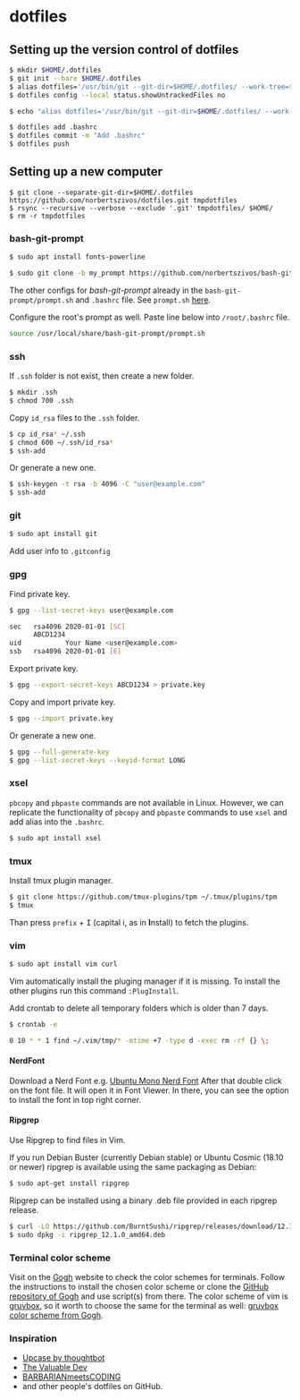 # dotfiles

## Setting up the version control of dotfiles

```bash
$ mkdir $HOME/.dotfiles
$ git init --bare $HOME/.dotfiles
$ alias dotfiles='/usr/bin/git --git-dir=$HOME/.dotfiles/ --work-tree=$HOME'
$ dotfiles config --local status.showUntrackedFiles no

$ echo "alias dotfiles='/usr/bin/git --git-dir=$HOME/.dotfiles/ --work-tree=$HOME'" >> $HOME/.bashrc

$ dotfiles add .bashrc
$ dotfiles commit -m "Add .bashrc"
$ dotfiles push
```

## Setting up a new computer

```bach
$ git clone --separate-git-dir=$HOME/.dotfiles https://github.com/norbertszivos/dotfiles.git tmpdotfiles
$ rsync --recursive --verbose --exclude '.git' tmpdotfiles/ $HOME/
$ rm -r tmpdotfiles
```

### bash-git-prompt

```bash
$ sudo apt install fonts-powerline

$ sudo git clone -b my_prompt https://github.com/norbertszivos/bash-git-prompt.git /usr/local/share/bash-git-prompt --depth=1
```

The other configs for *bash-git-prompt* already in the `bash-git-prompt/prompt.sh` and `.bashrc` file.
See `prompt.sh` [here](https://github.com/norbertszivos/bash-git-prompt/blob/my_prompt/prompt.sh).

Configure the root's prompt as well. Paste line below into `/root/.bashrc` file.

```bash
source /usr/local/share/bash-git-prompt/prompt.sh
```

### ssh

If `.ssh` folder is not exist, then create a new folder.

```bash
$ mkdir .ssh
$ chmod 700 .ssh
```

Copy `id_rsa` files to the `.ssh` folder.

```bash
$ cp id_rsa* ~/.ssh
$ chmod 600 ~/.ssh/id_rsa*
$ ssh-add
```

Or generate a new one.

```bash
$ ssh-keygen -t rsa -b 4096 -C "user@example.com"
$ ssh-add
```

### git

```bash
$ sudo apt install git
```

Add user info to `.gitconfig`

### gpg

Find private key.

```bash
$ gpg --list-secret-keys user@example.com

sec   rsa4096 2020-01-01 [SC]
      ABCD1234
uid           Your Name <user@example.com>
ssb   rsa4096 2020-01-01 [E]
```

Export private key.

```bash
$ gpg --export-secret-keys ABCD1234 > private.key
```

Copy and import private key.

```bash
$ gpg --import private.key
```

Or generate a new one.

```bash
$ gpg --full-generate-key
$ gpg --list-secret-keys --keyid-format LONG
```

### xsel

`pbcopy` and `pbpaste` commands are not available in Linux.
However, we can replicate the functionality of `pbcopy` and `pbpaste` commands to use `xsel` and add alias into the `.bashrc`.

```bash
$ sudo apt install xsel
```

### tmux

Install tmux plugin manager.

```bash
$ git clone https://github.com/tmux-plugins/tpm ~/.tmux/plugins/tpm
$ tmux
```

Than press `prefix` + <kbd>I</kbd> (capital i, as in **I**nstall) to fetch the plugins.

### vim

```bash
$ sudo apt install vim curl
```

Vim automatically install the pluging manager if it is missing.
To install the other plugins run this command `:PlugInstall`.

Add crontab to delete all temporary folders which is older than 7 days.

```bash
$ crontab -e

0 10 * * 1 find ~/.vim/tmp/* -mtime +7 -type d -exec rm -rf {} \;
```

#### NerdFont

Download a Nerd Font e.g. [Ubuntu Mono Nerd Font](https://github.com/ryanoasis/nerd-fonts/blob/master/patched-fonts/UbuntuMono/Regular/complete/Ubuntu%20Mono%20Nerd%20Font%20Complete.ttf)
After that double click on the font file. It will open it in Font Viewer.
In there, you can see the option to install the font in top right corner.

#### Ripgrep

Use Ripgrep to find files in Vim.

If you run Debian Buster (currently Debian stable) or Ubuntu Cosmic (18.10 or newer)
ripgrep is available using the same packaging as Debian:

```bash
$ sudo apt-get install ripgrep
```

Ripgrep can be installed using a binary .deb file provided in each ripgrep release.

```bash
$ curl -LO https://github.com/BurntSushi/ripgrep/releases/download/12.1.0/ripgrep_12.1.0_amd64.deb
$ sudo dpkg -i ripgrep_12.1.0_amd64.deb
```

### Terminal color scheme

Visit on the [Gogh](http://mayccoll.github.io/Gogh/) website to check the color schemes for terminals.
Follow the instructions to install the chosen color scheme or clone the
[GitHub repository of Gogh](https://github.com/Mayccoll/Gogh) and use script(s) from there.
The color scheme of vim is [gruvbox](https://github.com/morhetz/gruvbox), so it worth to choose the
same for the terminal as well: [gruvbox color scheme from Gogh](https://github.com/Mayccoll/Gogh/blob/master/themes/gruvbox-dark.sh).

### Inspiration

- [Upcase by thoughtbot](https://thoughtbot.com/upcase)
- [The Valuable Dev](https://thevaluable.dev/)
- [BARBARIANmeetsCODING](https://www.barbarianmeetscoding.com)
- and other people's dotfiles on GitHub.

